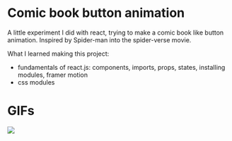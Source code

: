 # Comic book button animation

A little experiment I did with react, trying to make a comic book like button animation. Inspired by Spider-man into the spider-verse movie.

What I learned making this project:
- fundamentals of react.js: components, imports, props, states, installing modules, framer motion
- css modules

# GIFs

<img src="https://raw.githubusercontent.com/eduardconstantin/Crypto-Rankings/main/screenshots/mainScreen-desktop.png">
